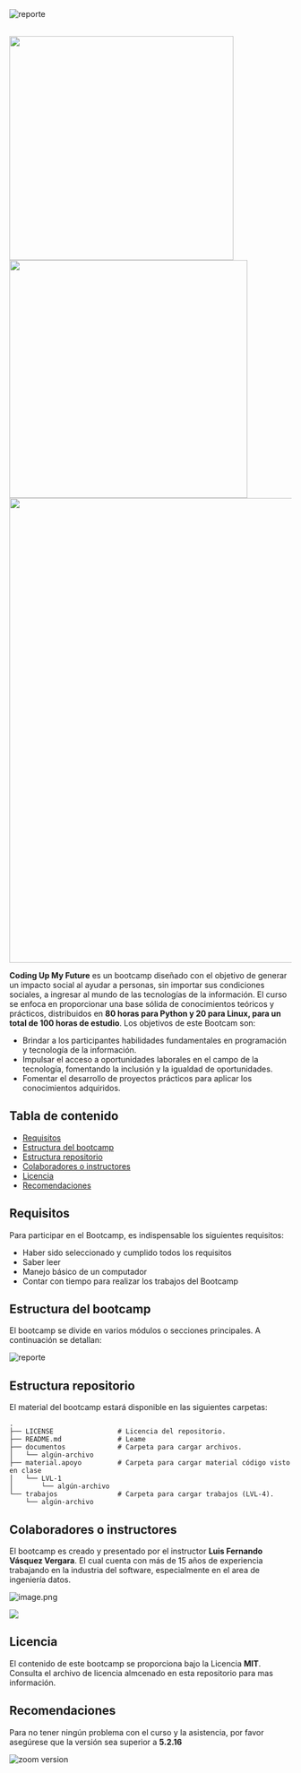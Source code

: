 <img src="https://upload.wikimedia.org/wikipedia/commons/thumb/1/13/SoftServe_logo_2017.svg/179px-SoftServe_logo_2017.svg.png?20220507181101" alt="reporte" border="0"/>


<p><br>
<img width="400" src="https://github-readme-stats.vercel.app/api?username=codingupmyfuture&count_private=true&show_icons=true&theme=react" />  <img width="425" src="https://streak-stats.demolab.com/?user=codingupmyfuture&theme=react" />
<img width="830" src="https://github-readme-activity-graph.vercel.app/graph?username=codingupmyfuture&bg_color=21232a&color=a8eeff&line=61dafb&point=f0fcff&area=true&hide_border=false" />
<a href="https://github.com/codingupmyfuture/github-stats">
</a>

**Coding Up My Future** es un bootcamp diseñado con el objetivo de generar un impacto social al ayudar a personas, sin importar sus condiciones sociales, a ingresar al mundo de las tecnologías de la información. El curso se enfoca en proporcionar una base sólida de conocimientos teóricos y prácticos, distribuidos en **80 horas para Python y 20 para Linux, para un total de 100 horas de estudio**. Los objetivos de este Bootcam son:


- Brindar a los participantes habilidades fundamentales en programación y tecnología de la información.
- Impulsar el acceso a oportunidades laborales en el campo de la tecnología, fomentando la inclusión y la igualdad de oportunidades.
- Fomentar el desarrollo de proyectos prácticos para aplicar los conocimientos adquiridos.



## Tabla de contenido

- [Requisitos](#requisitos)
- [Estructura del bootcamp](#estructura-del-bootcamp)
- [Estructura repositorio](#informacion-repositorio)
- [Colaboradores o instructores](#colaboradores-o-instructores)
- [Licencia](#licencia)
- [Recomendaciones](#recomendaciones)

## Requisitos

Para participar en el Bootcamp, es indispensable los siguientes requisitos:
    
* Haber sido seleccionado y cumplido todos los requisitos
* Saber leer
* Manejo básico de un computador
* Contar con tiempo para realizar los trabajos del Bootcamp

## Estructura del bootcamp

El bootcamp se divide en varios módulos o secciones principales. A continuación se detallan:
    
<img src="https://i.postimg.cc/TwQ0Fj6s/estimation-bootcamp.png" alt="reporte" border="0"/>
    


## Estructura repositorio

El material del bootcamp estará disponible en las siguientes carpetas: 


```linux
.
├── LICENSE                # Licencia del repositorio.
├── README.md              # Leame
├── documentos             # Carpeta para cargar archivos.
│   └── algún-archivo
├── material.apoyo         # Carpeta para cargar material código visto en clase 
│   └── LVL-1
│       └── algún-archivo
└── trabajos               # Carpeta para cargar trabajos (LVL-4).
    └── algún-archivo
```


## Colaboradores o instructores

El bootcamp es creado y presentado por el instructor **Luis Fernando Vásquez Vergara**. El cual cuenta con más de 15 años de experiencia trabajando en la industria del software, especialmente en el area de ingeniería datos.

![image.png](https://gitlab.com/luisvasv/public/-/raw/master/images/me.png)

<a target="_blank" href="https://www.linkedin.com/in/luisvasv/"><img src="https://img.shields.io/badge/-LinkedIn-0077B5?style=for-the-badge&logo=Linkedin&logoColor=white"></img></a>

## Licencia

El contenido de este bootcamp se proporciona bajo la Licencia **MIT**. Consulta el archivo de licencia almcenado en esta repositorio para mas información.


## Recomendaciones

Para no tener ningún problema con el curso y la asistencia, por favor asegúrese que la versión sea superior a **5.2.16**

![zoom version](https://github.com/codingupmyfuture/bootcamplinuxpython/blob/main/contenido.curso/000.imagenes/001.zoom.version.png)
